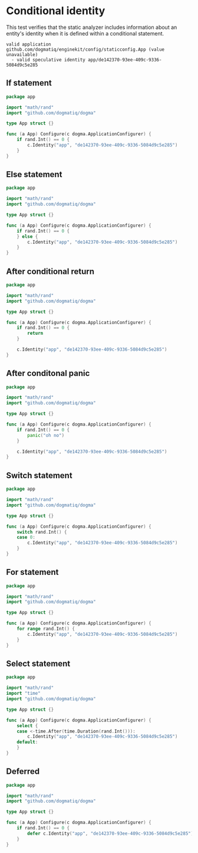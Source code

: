 # Conditional identity

This test verifies that the static analyzer includes information about an
entity's identity when it is defined within a conditional statement.

```au:output au:group=matrix
valid application github.com/dogmatiq/enginekit/config/staticconfig.App (value unavailable)
  - valid speculative identity app/de142370-93ee-409c-9336-5084d9c5e285
```

## If statement

```go au:input au:group=matrix
package app

import "math/rand"
import "github.com/dogmatiq/dogma"

type App struct {}

func (a App) Configure(c dogma.ApplicationConfigurer) {
	if rand.Int() == 0 {
		c.Identity("app", "de142370-93ee-409c-9336-5084d9c5e285")
	}
}
```

## Else statement

```go au:input au:group=matrix
package app

import "math/rand"
import "github.com/dogmatiq/dogma"

type App struct {}

func (a App) Configure(c dogma.ApplicationConfigurer) {
	if rand.Int() == 0 {
	} else {
		c.Identity("app", "de142370-93ee-409c-9336-5084d9c5e285")
	}
}
```

## After conditional return

```go au:input au:group=matrix
package app

import "math/rand"
import "github.com/dogmatiq/dogma"

type App struct {}

func (a App) Configure(c dogma.ApplicationConfigurer) {
	if rand.Int() == 0 {
		return
	}

	c.Identity("app", "de142370-93ee-409c-9336-5084d9c5e285")
}
```

## After conditonal panic

```go au:input au:group=matrix
package app

import "math/rand"
import "github.com/dogmatiq/dogma"

type App struct {}

func (a App) Configure(c dogma.ApplicationConfigurer) {
	if rand.Int() == 0 {
		panic("oh no")
	}

	c.Identity("app", "de142370-93ee-409c-9336-5084d9c5e285")
}
```

## Switch statement

```go au:input au:group=matrix
package app

import "math/rand"
import "github.com/dogmatiq/dogma"

type App struct {}

func (a App) Configure(c dogma.ApplicationConfigurer) {
	switch rand.Int() {
	case 0:
		c.Identity("app", "de142370-93ee-409c-9336-5084d9c5e285")
	}
}
```

## For statement

```go au:input au:group=matrix
package app

import "math/rand"
import "github.com/dogmatiq/dogma"

type App struct {}

func (a App) Configure(c dogma.ApplicationConfigurer) {
	for range rand.Int() {
		c.Identity("app", "de142370-93ee-409c-9336-5084d9c5e285")
	}
}
```

## Select statement

```go au:input au:group=matrix
package app

import "math/rand"
import "time"
import "github.com/dogmatiq/dogma"

type App struct {}

func (a App) Configure(c dogma.ApplicationConfigurer) {
	select {
	case <-time.After(time.Duration(rand.Int())):
		c.Identity("app", "de142370-93ee-409c-9336-5084d9c5e285")
	default:
	}
}
```

## Deferred

```go au:input au:group=matrix
package app

import "math/rand"
import "github.com/dogmatiq/dogma"

type App struct {}

func (a App) Configure(c dogma.ApplicationConfigurer) {
	if rand.Int() == 0 {
		defer c.Identity("app", "de142370-93ee-409c-9336-5084d9c5e285")
	}
}
```
